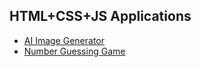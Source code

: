 ## HTML+CSS+JS Applications

- [AI Image Generator](https://github.com/prathimacode-hub/Dev-Mint/tree/main/HTML%2BCSS%2BJS%20Apps/AI%20Image%20Generator)
- [Number Guessing Game](https://github.com/prathimacode-hub/Dev-Mint/tree/main/HTML%2BCSS%2BJS%20Apps/Number%20Guessing%20Game)
